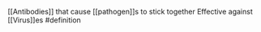 [[Antibodies]] that cause [[pathogen]]s to stick together
Effective against [[Virus]]es
#definition
